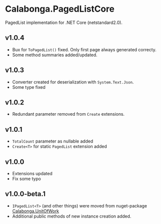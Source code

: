 # Calabonga.PagedListCore

PagedList implementation for .NET Core (netstandard2.0).

## v1.0.4

* Bux for `ToPagedList()` fixed. Only first page always generated correcty.
* Some method summaries added/updated.

## v1.0.3

* Converter created for deserialization with `System.Text.Json`.
* Some type fixed

## v1.0.2

* Redundant parameter removed from `Create` extensions.

## v1.0.1

* `TotalCount` parameter as nullable added
* `Create<T>` for static `PagedList` extension added

## v1.0.0

* Extensions updated
* Fix some typo

## v1.0.0-beta.1

* `IPagedList<T>` (and other things) were moved from nuget-package [Calabonga.UnitOfWork](https://github.com/Calabonga/UnitOfWork)
* Additional public methods of new instance creation added.

